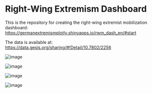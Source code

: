 # Right-Wing Extremism Dashboard

This is the repository for creating the right-wing extremist mobilization dashboard:
https://germanextremismplotly.shinyapps.io/rwm_dash_en/#start

The data is available at: 
https://data.gesis.org/sharing/#!Detail/10.7802/2256

![image](https://github.com/user-attachments/assets/669e8386-000c-42b4-98a0-65796f95960a)

![image](https://github.com/user-attachments/assets/d4a56f9a-f1b9-4e57-92cf-aa2ee758e1f3)

![image](https://github.com/user-attachments/assets/ba182d15-9167-4aa2-9c77-ea6ca47648e2)

![image](https://github.com/user-attachments/assets/6259e84d-2729-4a7e-b30e-5a219c2e6d9d)


